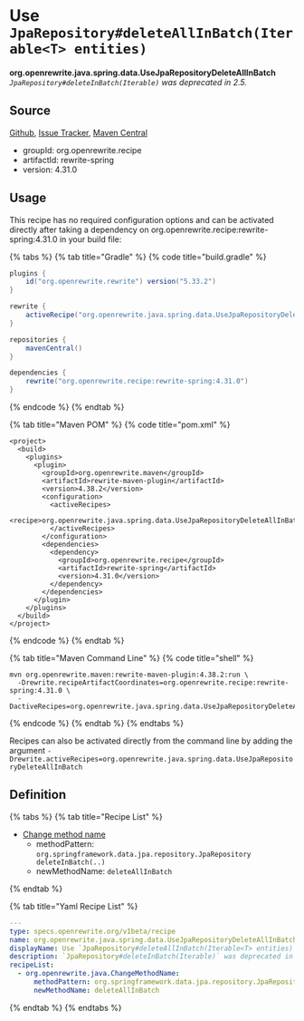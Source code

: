 # Use `JpaRepository#deleteAllInBatch(Iterable<T> entities)`

**org.openrewrite.java.spring.data.UseJpaRepositoryDeleteAllInBatch**
_`JpaRepository#deleteInBatch(Iterable)` was deprecated in 2.5._

## Source

[Github](https://github.com/openrewrite/rewrite-spring), [Issue Tracker](https://github.com/openrewrite/rewrite-spring/issues), [Maven Central](https://search.maven.org/artifact/org.openrewrite.recipe/rewrite-spring/4.31.0/jar)

* groupId: org.openrewrite.recipe
* artifactId: rewrite-spring
* version: 4.31.0


## Usage

This recipe has no required configuration options and can be activated directly after taking a dependency on org.openrewrite.recipe:rewrite-spring:4.31.0 in your build file:

{% tabs %}
{% tab title="Gradle" %}
{% code title="build.gradle" %}
```groovy
plugins {
    id("org.openrewrite.rewrite") version("5.33.2")
}

rewrite {
    activeRecipe("org.openrewrite.java.spring.data.UseJpaRepositoryDeleteAllInBatch")
}

repositories {
    mavenCentral()
}

dependencies {
    rewrite("org.openrewrite.recipe:rewrite-spring:4.31.0")
}
```
{% endcode %}
{% endtab %}

{% tab title="Maven POM" %}
{% code title="pom.xml" %}
```markup
<project>
  <build>
    <plugins>
      <plugin>
        <groupId>org.openrewrite.maven</groupId>
        <artifactId>rewrite-maven-plugin</artifactId>
        <version>4.38.2</version>
        <configuration>
          <activeRecipes>
            <recipe>org.openrewrite.java.spring.data.UseJpaRepositoryDeleteAllInBatch</recipe>
          </activeRecipes>
        </configuration>
        <dependencies>
          <dependency>
            <groupId>org.openrewrite.recipe</groupId>
            <artifactId>rewrite-spring</artifactId>
            <version>4.31.0</version>
          </dependency>
        </dependencies>
      </plugin>
    </plugins>
  </build>
</project>
```
{% endcode %}
{% endtab %}

{% tab title="Maven Command Line" %}
{% code title="shell" %}
```shell
mvn org.openrewrite.maven:rewrite-maven-plugin:4.38.2:run \
  -Drewrite.recipeArtifactCoordinates=org.openrewrite.recipe:rewrite-spring:4.31.0 \
  -DactiveRecipes=org.openrewrite.java.spring.data.UseJpaRepositoryDeleteAllInBatch
```
{% endcode %}
{% endtab %}
{% endtabs %}

Recipes can also be activated directly from the command line by adding the argument `-Drewrite.activeRecipes=org.openrewrite.java.spring.data.UseJpaRepositoryDeleteAllInBatch`

## Definition

{% tabs %}
{% tab title="Recipe List" %}
* [Change method name](../../../java/changemethodname.md)
  * methodPattern: `org.springframework.data.jpa.repository.JpaRepository deleteInBatch(..)`
  * newMethodName: `deleteAllInBatch`

{% endtab %}

{% tab title="Yaml Recipe List" %}
```yaml
---
type: specs.openrewrite.org/v1beta/recipe
name: org.openrewrite.java.spring.data.UseJpaRepositoryDeleteAllInBatch
displayName: Use `JpaRepository#deleteAllInBatch(Iterable<T> entities)`
description: `JpaRepository#deleteInBatch(Iterable)` was deprecated in 2.5.
recipeList:
  - org.openrewrite.java.ChangeMethodName:
      methodPattern: org.springframework.data.jpa.repository.JpaRepository deleteInBatch(..)
      newMethodName: deleteAllInBatch

```
{% endtab %}
{% endtabs %}
